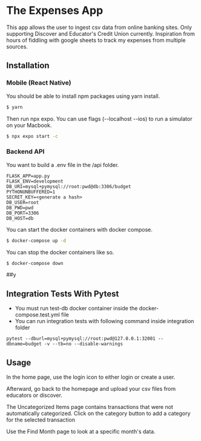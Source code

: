 # The Expenses App

This app allows the user to ingest csv data from online banking sites. Only supporting Discover and Educator's Credit Union currently. Inspiration from hours of fiddling with google sheets to track my expenses from multiple sources. 

## Installation

### Mobile (React Native)
You should be able to install npm packages using yarn install.

```bash
$ yarn
```

Then run npx expo. You can use flags (--localhost --ios) to run a simulator on your Macbook.

```bash
$ npx expo start -c
```

### Backend API
You want to build a .env file in the /api folder. 

```
FLASK_APP=app.py
FLASK_ENV=development
DB_URI=mysql+pymysql://root:pwd@db:3306/budget
PYTHONUNBUFFERED=1
SECRET_KEY=<generate a hash>
DB_USER=root
DB_PWD=pwd
DB_PORT=3306
DB_HOST=db
```
You can start the docker containers with docker compose. 


```bash
$ docker-compose up -d
```

You can stop the docker containers like so.

```bash
$ docker-compose down
```


##y
## Integration Tests With Pytest
- You must run test-db docker container inside the docker-compose.test.yml file
- You can run integration tests with following command inside integration folder
```commandline
pytest --dburl=mysql+pymysql://root:pwd@127.0.0.1:32001 --dbname=budget -v --tb=no --disable-warnings
```

## Usage

In the home page, use the login icon to either login or create a user.

Afterward, go back to the homepage and upload your csv files from educators or discover.

The Uncategorized Items page contains transactions that were not automatically categorized. Click on the category button to add a category for the selected transaction

Use the Find Month page to look at a specific month's data. 